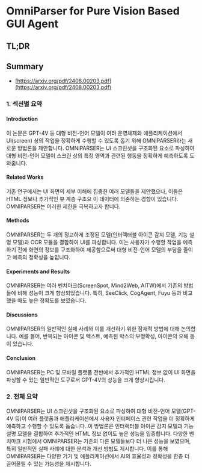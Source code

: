 # OmniParser for Pure Vision Based GUI Agent
## TL;DR
## Summary
- [https://arxiv.org/pdf/2408.00203.pdf](https://arxiv.org/pdf/2408.00203.pdf)

### 1. 섹션별 요약

#### Introduction
이 논문은 GPT-4V 등 대형 비전-언어 모델이 여러 운영체제와 애플리케이션에서 UI(screen) 상의 작업을 정확하게 수행할 수 있도록 돕기 위해 OMNIPARSER라는 새로운 방법론을 제안합니다. OMNIPARSER는 UI 스크린샷을 구조화된 요소로 파싱하여 대형 비전-언어 모델이 스크린 상의 특정 영역과 관련된 행동을 정확하게 예측하도록 도와줍니다.

#### Related Works
기존 연구에서는 UI 화면의 세부 이해에 집중한 여러 모델들을 제안했으나, 이들은 HTML 정보나 추가적인 뷰 계층 구조으
이 데이터에 의존하는 경향이 있습니다. OMNIPARSER는 이러한 제한을 극복하고자 합니다.

#### Methods
OMNIPARSER는 두 개의 정교하게 조정된 모델(인터랙터블 아이콘 감지 모델, 기능 설명 모델)과 OCR 모듈을 결합하여 UI를 파싱합니다. 이는 사용자가 수행할 작업을 예측하기 전에 화면의 정보를 구조화하여 제공함으로써 대형 비전-언어 모델의 부담을 줄이고 예측의 정확성을 높입니다.

#### Experiments and Results
OMNIPARSER는 여러 벤치마크(ScreenSpot, Mind2Web, AITW)에서 기존의 방법들에 비해 성능이 크게 향상되었습니다. 특히, SeeClick, CogAgent, Fuyu 등과 비교했을 때도 높은 정확도를 보였습니다.

#### Discussions
OMNIPARSER의 일반적인 실패 사례와 이를 개선하기 위한 잠재적 방법에 대해 논의합니다. 예를 들어, 반복되는 아이콘 및 텍스트, 예측된 박스의 부정확성, 아이콘의 오해 등이 있습니다.

#### Conclusion
OMNIPARSER는 PC 및 모바일 플랫폼 전반에서 추가적인 HTML 정보 없이 UI 화면을 파싱할 수 있는 일반적인 도구로서 GPT-4V의 성능을 크게 향상시킵니다.

### 2. 전체 요약

OMNIPARSER는 UI 스크린샷을 구조화된 요소로 파싱하여 대형 비전-언어 모델(GPT-4V 등)이 여러 플랫폼과 애플리케이션에서 사용자 인터페이스 관련 작업을 더 정확하게 예측하고 수행할 수 있도록 돕습니다. 이 방법론은 인터랙터블 아이콘 감지 모델과 기능 설명 모델을 결합하여 추가적인 HTML 정보 없이도 높은 성능을 입증합니다. 다양한 벤치마크 시험에서 OMNIPARSER는 기존의 다른 모델들보다 더 나은 성능을 보였으며, 특히 일반적인 실패 사례에 대한 분석과 개선 방법도 제시합니다. 이를 통해 OMNIPARSER는 다양한 기기 및 애플리케이션에서 AI의 효율성과 정확성을 한층 더 끌어올릴 수 있는 가능성을 제시합니다.